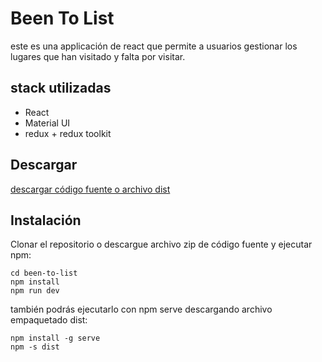 # Been To List

este es una applicación de react que permite a usuarios gestionar los lugares que han visitado y falta por visitar.

## stack utilizadas

- React
- Material UI
- redux + redux toolkit

## Descargar

[descargar código fuente o archivo dist](https://github.com/bobosd/been-to-list/releases)

## Instalación

Clonar el repositorio o descargue archivo zip de código fuente y ejecutar npm:

```
cd been-to-list
npm install
npm run dev
```

también podrás ejecutarlo con npm serve descargando archivo empaquetado dist:

```
npm install -g serve
npm -s dist
```
